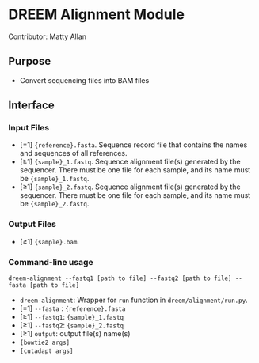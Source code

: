 # DREEM Alignment Module
Contributor: Matty Allan

## Purpose
- Convert sequencing files into BAM files

## Interface

### Input Files
- [=1] ```{reference}.fasta```. Sequence record file that contains the names and sequences of all references.
- [≥1] ```{sample}_1.fastq```. Sequence alignment file(s) generated by the sequencer. There must be one file for each sample, and its name must be ```{sample}_1.fastq```.  
- [≥1] ```{sample}_2.fastq```. Sequence alignment file(s) generated by the sequencer. There must be one file for each sample, and its name must be ```{sample}_2.fastq```.  

### Output Files
- [≥1] ```{sample}.bam```.

### Command-line usage

```dreem-alignment --fastq1 [path to file] --fastq2 [path to file] --fasta [path to file]```

- ```dreem-alignment```: Wrapper for ```run``` function in ```dreem/alignment/run.py```. 
- [=1] `--fasta` : ```{reference}.fasta```
- [≥1] `--fastq1`: ```{sample}_1.fastq```
- [≥1] `--fastq2`: ```{sample}_2.fastq```
- [≥1] `output`: output file(s) name(s)
- `[bowtie2 args]`
- `[cutadapt args]`
